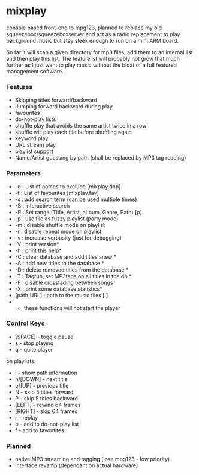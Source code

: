 # mixplay
console based front-end to mpg123, planned to replace my old squeezebox/squeezeboxserver and act as a radio 
replacement to play background music but stay sleek enough to run on a mini ARM board.

So far it will scan a given directory for mp3 files, add them to an internal list and then play this list. 
The featurelist will probably not grow that much further as I just want to play music without the bloat of
a full featured management software.

### Features
* Skipping titles forward/backward
* Jumping forward backward during play
* favourites
* do-not-play lists
* shuffle play that avoids the same artist twice in a row
* shuffle will play each file before shuffling again
* keyword play
* URL stream play
* playlist support
* Name/Artist guessing by path (shall be replaced by MP3 tag reading)

### Parameters
* -d <file>  : List of names to exclude [mixplay.dnp]
* -f <file>  : List of favourites [mixplay.fav]
* -s <term>  : add search term (can be used multiple times)
* -S         : interactive search
* -R <talgp> : Set range (Title, Artist, aLbum, Genre, Path) [p]
* -p <file>  : use file as fuzzy playlist (party mode)
* -m         : disable shuffle mode on playlist
* -r         : disable repeat mode on playlist
* -v         : increase verbosity (just for debugging)
* -V         : print version*
* -h         : print this help*
* -C         : clear database and add titles anew *
* -A         : add new titles to the database *
* -D         : delete removed titles from the database *
* -T         : Tagrun, set MP3tags on all titles in the db *
* -F         : disable crossfading between songs
* -X         : print some database statistics*
* [path|URL] : path to the music files [.]
*  * these functions will not start the player

### Control Keys
* [SPACE] - toggle pause
* s - stop playing
* q - quite player

on playlists:
* i - show path information
* n/[DOWN] - next title
* p/[UP] - previous title
* N - skip 5 titles forward
* P - skip 5 titles backward
* [LEFT] - rewind 64 frames
* [RIGHT] - skip 64 frames
* r - replay
* b - add to do-not-play list
* f - add to favoutites

### Planned
* native MP3 streaming and tagging (lose mpg123 - low priority)
* interface revamp (dependant on actual hardware)
